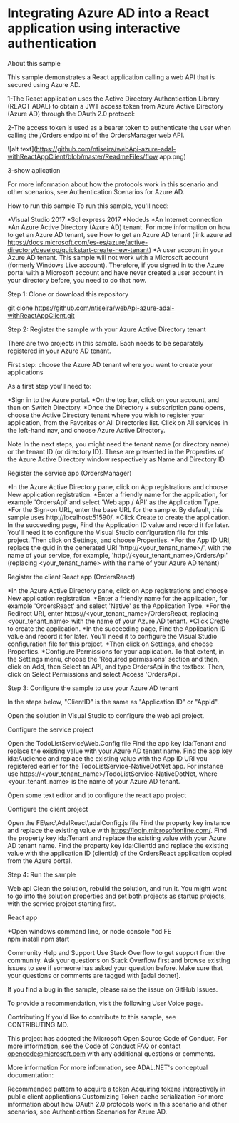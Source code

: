 # Integrating Azure AD into a React application using interactive authentication

About this sample

This sample demonstrates a React application calling a web API that is secured using Azure AD.

1-The React application uses the Active Directory Authentication Library (REACT ADAL) to obtain a JWT access token from Azure Active Directory (Azure AD) through the OAuth 2.0 protocol:

2-The access token is used as a bearer token to authenticate the user when calling the /Orders endpoint of the OrdersManager web API.



![alt text](https://github.com/ntiseira/webApi-azure-adal-withReactAppClient/blob/master/ReadmeFiles/flow app.png)


3-show aplication





For more information about how the protocols work in this scenario and other scenarios, see Authentication Scenarios for Azure AD.




How to run this sample
To run this sample, you'll need:

*Visual Studio 2017
*Sql express 2017
*NodeJs
*An Internet connection
*An Azure Active Directory (Azure AD) tenant. For more information on how to get an Azure AD tenant, see How to get an Azure AD tenant (link azure ad https://docs.microsoft.com/es-es/azure/active-directory/develop/quickstart-create-new-tenant)
*A user account in your Azure AD tenant. This sample will not work with a Microsoft account (formerly Windows Live account). Therefore, if you signed in to the Azure portal with a Microsoft account and have never created a user account in your directory before, you need to do that now.



Step 1: Clone or download this repository

git clone https://github.com/ntiseira/webApi-azure-adal-withReactAppClient.git


Step 2: Register the sample with your Azure Active Directory tenant

There are two projects in this sample. Each needs to be separately registered in your Azure AD tenant. 

First step: choose the Azure AD tenant where you want to create your applications

As a first step you'll need to:

*Sign in to the Azure portal.
*On the top bar, click on your account, and then on Switch Directory.
*Once the Directory + subscription pane opens, choose the Active Directory tenant where you wish to register your application, from the Favorites or All Directories list.
Click on All services in the left-hand nav, and choose Azure Active Directory.


Note
In the next steps, you might need the tenant name (or directory name) or the tenant ID (or directory ID). These are presented in the Properties of the Azure Active Directory window respectively as Name and Directory ID


Register the service app (OrdersManager)

*In the Azure Active Directory pane, click on App registrations and choose New application registration.
*Enter a friendly name for the application, for example 'OrdersApi' and select 'Web app / API' as the Application Type.
*For the Sign-on URL, enter the base URL for the sample. By default, this sample uses http://localhost:51590/.
*Click Create to create the application.
In the succeeding page, Find the Application ID value and record it for later. You'll need it to configure the Visual Studio configuration file for this project.
Then click on Settings, and choose Properties.
*For the App ID URI, replace the guid in the generated URI 'http://<your_tenant_name>/<guid>', with the name of your service, for example, 'http://<your_tenant_name>/OrdersApi' (replacing <your_tenant_name> with the name of your Azure AD tenant)



Register the client React app (OrdersReact)

*In the Azure Active Directory pane, click on App registrations and choose New application registration.
*Enter a friendly name for the application, for example 'OrdersReact' and select 'Native' as the Application Type.
*For the Redirect URI, enter https://<your_tenant_name>/OrdersReact, replacing <your_tenant_name> with the name of your Azure AD tenant.
*Click Create to create the application.
*In the succeeding page, Find the Application ID value and record it for later. You'll need it to configure the Visual Studio configuration file for this project.
*Then click on Settings, and choose Properties.
*Configure Permissions for your application. To that extent, in the Settings menu, choose the 'Required permissions' section and then, click on Add, then Select an API, and type OrdersApi in the textbox. Then, click on Select Permissions and select Access 'OrdersApi'.


Step 3: Configure the sample to use your Azure AD tenant


In the steps below, "ClientID" is the same as "Application ID" or "AppId".

Open the solution in Visual Studio to configure the web api project.

Configure the service project

Open the TodoListService\Web.Config file
Find the app key ida:Tenant and replace the existing value with your Azure AD tenant name.
Find the app key ida:Audience and replace the existing value with the App ID URI you registered earlier for the TodoListService-NativeDotNet app. For instance use https://<your_tenant_name>/TodoListService-NativeDotNet, where <your_tenant_name> is the name of your Azure AD tenant.

Open some text editor and to configure the react app project

Configure the client project

Open the FE\src\AdalReact\adalConfig.js file
Find the property key instance and replace the existing value with https://login.microsoftonline.com/.
Find the property key ida:Tenant and replace the existing value with your Azure AD tenant name.
Find the property key ida:ClientId and replace the existing value with the application ID (clientId) of the OrdersReact application copied from the Azure portal.

Step 4: Run the sample

Web api
Clean the solution, rebuild the solution, and run it. You might want to go into the solution properties and set both projects as startup projects, with the service project starting first.

React app

*Open windows command line, or node console
*cd FE\
npm install
npm start



Community Help and Support
Use Stack Overflow to get support from the community. Ask your questions on Stack Overflow first and browse existing issues to see if someone has asked your question before. Make sure that your questions or comments are tagged with [adal dotnet].

If you find a bug in the sample, please raise the issue on GitHub Issues.

To provide a recommendation, visit the following User Voice page.

Contributing
If you'd like to contribute to this sample, see CONTRIBUTING.MD.

This project has adopted the Microsoft Open Source Code of Conduct. For more information, see the Code of Conduct FAQ or contact opencode@microsoft.com with any additional questions or comments.


More information
For more information, see ADAL.NET's conceptual documentation:

Recommended pattern to acquire a token
Acquiring tokens interactively in public client applications
Customizing Token cache serialization
For more information about how OAuth 2.0 protocols work in this scenario and other scenarios, see Authentication Scenarios for Azure AD.








